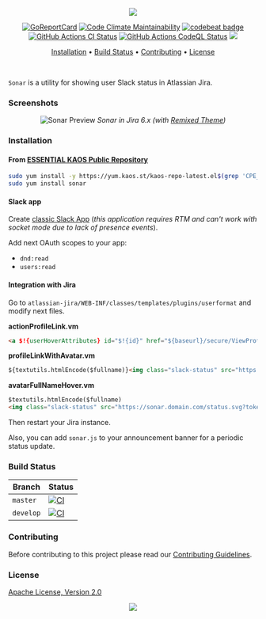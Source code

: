 <p align="center"><a href="#readme"><img src="https://gh.kaos.st/sonar.svg"/></a></p>

<p align="center">
  <a href="https://kaos.sh/r/sonar"><img src="https://kaos.sh/r/sonar.svg" alt="GoReportCard" /></a>
  <a href="https://kaos.sh/l/sonar"><img src="https://kaos.sh/l/3a446700084bb9c0c967.svg" alt="Code Climate Maintainability" /></a>
  <a href="https://kaos.sh/b/sonar"><img src="https://kaos.sh/b/49715c23-4ead-4edb-a351-b4c49cf8d061.svg" alt="codebeat badge" /></a>
  <a href="https://kaos.sh/w/sonar/ci"><img src="https://kaos.sh/w/sonar/ci.svg" alt="GitHub Actions CI Status" /></a>
  <a href="https://kaos.sh/w/sonar/codeql"><img src="https://kaos.sh/w/sonar/codeql.svg" alt="GitHub Actions CodeQL Status" /></a>
  <a href="#license"><img src="https://gh.kaos.st/apache2.svg"></a>
</p>

<p align="center"><a href="#installation">Installation</a> • <a href="#build-status">Build Status</a> • <a href="#contributing">Contributing</a> • <a href="#license">License</a></p>

<br/>

`Sonar` is a utility for showing user Slack status in Atlassian Jira.

### Screenshots

<p align="center">
  <img src="https://gh.kaos.st/sonar-preview.png" alt="Sonar Preview">
  <i>Sonar in Jira 6.x (with <a href="https://github.com/essentialkaos/atlassian-remixed-theme">Remixed Theme</a>)</i>
</p>

### Installation

#### From [ESSENTIAL KAOS Public Repository](https://yum.kaos.st)

```bash
sudo yum install -y https://yum.kaos.st/kaos-repo-latest.el$(grep 'CPE_NAME' /etc/os-release | tr -d '"' | cut -d':' -f5).noarch.rpm
sudo yum install sonar
```

#### Slack app

Create [classic Slack App](https://api.slack.com/apps?new_classic_app=1) (_this application requires RTM and can't work with socket mode due to lack of presence events_).

Add next OAuth scopes to your app:

- `dnd:read`
- `users:read`

#### Integration with Jira

Go to `atlassian-jira/WEB-INF/classes/templates/plugins/userformat` and modify next files.

**actionProfileLink.vm**

```html
<a $!{userHoverAttributes} id="$!{id}" href="${baseurl}/secure/ViewProfile.jspa?name=${velocityhelper.urlencode($username)}">${renderedAvatarImg} ${author}</a><img class="slack-status" src="https://sonar.domain.com/status.svg?token=YOUR_TOKEN_HERE&mail=$user.emailAddress" />
```

**profileLinkWithAvatar.vm**

```html
${textutils.htmlEncode($fullname)}<img class="slack-status" src="https://sonar.domain.com/status.svg?token=YOUR_TOKEN_HERE&mail=$user.emailAddress" />
```

**avatarFullNameHover.vm**

```html
$textutils.htmlEncode($fullname)
<img class="slack-status" src="https://sonar.domain.com/status.svg?token=YOUR_TOKEN_HERE&mail=$user.emailAddress" />
```

Then restart your Jira instance.

Also, you can add `sonar.js` to your announcement banner for a periodic status update.

### Build Status

| Branch | Status |
|--------|--------|
| `master` | [![CI](https://kaos.sh/w/sonar/ci.svg?branch=master)](https://kaos.sh/w/sonar/ci?query=branch:master) |
| `develop` | [![CI](https://kaos.sh/w/sonar/ci.svg?branch=master)](https://kaos.sh/w/sonar/ci?query=branch:develop) |

### Contributing

Before contributing to this project please read our [Contributing Guidelines](https://github.com/essentialkaos/contributing-guidelines#contributing-guidelines).

### License

[Apache License, Version 2.0](https://www.apache.org/licenses/LICENSE-2.0)

<p align="center"><a href="https://essentialkaos.com"><img src="https://gh.kaos.st/ekgh.svg"/></a></p>
